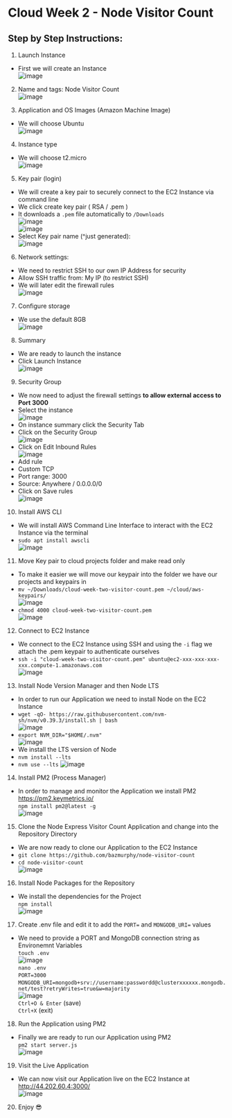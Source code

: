 # Cloud Week 2 - Node Visitor Count
## Step by Step Instructions:

1. Launch Instance
- First we will create an Instance  
![image](https://user-images.githubusercontent.com/61154071/232098516-4e808ad8-96bb-44c1-85a5-70386d31bbde.png)  

2. Name and tags: Node Visitor Count  
![image](https://user-images.githubusercontent.com/61154071/232098945-4826bfc3-7be2-4aa7-8b12-758946689e12.png)  

3. Application and OS Images (Amazon Machine Image)  
- We will choose Ubuntu  
![image](https://user-images.githubusercontent.com/61154071/232126950-a47f9e19-2f53-4394-87fb-150386351e96.png)

4. Instance type  
- We will choose t2.micro  
![image](https://user-images.githubusercontent.com/61154071/232099142-c35784c9-fb43-49fe-8362-7c2cf44173dc.png)  

5. Key pair (login)  
- We will create a key pair to securely connect to the EC2 Instance via command line
- We click create key pair ( RSA / .pem )  
- It downloads a `.pem` file automatically to `/Downloads`  
![image](https://user-images.githubusercontent.com/61154071/232099272-202c2467-67c4-4948-98c7-49cf0358be91.png)  
![image](https://user-images.githubusercontent.com/61154071/232105223-923a465c-b62e-446b-b2bb-fb264b278863.png)  
- Select Key pair name (^just generated):  
![image](https://user-images.githubusercontent.com/61154071/232100433-c27ad11c-be6c-4591-95cf-14dfbb47f5cf.png)  

6. Network settings:  
- We need to restrict SSH to our own IP Address for security
- Allow SSH traffic from: My IP (to restrict SSH)  
- We will later edit the firewall rules  
![image](https://user-images.githubusercontent.com/61154071/232101435-0b49042b-a503-4fbb-8197-e1b3f089a745.png)  

7. Configure storage  
- We use the default 8GB  
![image](https://user-images.githubusercontent.com/61154071/232101613-74b794f9-0c9f-40ed-9211-20f3d565d35f.png)  

8. Summary
- We are ready to launch the instance  
- Click Launch Instance  
![image](https://user-images.githubusercontent.com/61154071/232101814-82c4aa12-46af-411f-a5db-7260e8c7d110.png)  

9. Security Group 
- We now need to adjust the firewall settings **to allow external access to Port 3000**  
- Select the instance  
![image](https://user-images.githubusercontent.com/61154071/232105951-d43b56b2-5582-4e41-91d3-a5b7bfbedaf0.png)
- On instance summary click the Security Tab  
- Click on the Security Group  
![image](https://user-images.githubusercontent.com/61154071/232106806-dd508f42-ae58-4550-ab0e-062398f0b048.png)  
- Click on Edit Inbound Rules  
![image](https://user-images.githubusercontent.com/61154071/232107891-80db16b6-8dc0-4128-8c7a-189310cedd0c.png)
- Add rule
- Custom TCP  
- Port range: 3000  
- Source: Anywhere / 0.0.0.0/0  
- Click on Save rules  
![image](https://user-images.githubusercontent.com/61154071/232108562-532a618e-3e3f-4716-9b75-382ddf51a732.png)

10. Install AWS CLI  
- We will install AWS Command Line Interface to interact with the EC2 Instance via the terminal  
- `sudo apt install awscli`  
![image](https://user-images.githubusercontent.com/61154071/232109377-e0afd923-c2c8-4107-81fc-244cb9648b57.png)  

11. Move Key pair to cloud projects folder and make read only  
- To make it easier we will move our keypair into the folder we have our projects and keypairs in  
- ``mv ~/Downloads/cloud-week-two-visitor-count.pem ~/cloud/aws-keypairs/``  
![image](https://user-images.githubusercontent.com/61154071/232109921-14d04559-ee95-4bfe-bafc-a9332e224d6f.png)  
- `chmod 4000 cloud-week-two-visitor-count.pem`  
![image](https://user-images.githubusercontent.com/61154071/232110266-240ac501-68b4-4a16-9628-96b979de015a.png)  

12. Connect to EC2 Instance  
- We connect to the EC2 Instance using SSH and using the `-i` flag we attach the .pem keypair to authenticate ourselves  
- `ssh -i "cloud-week-two-visitor-count.pem" ubuntu@ec2-xxx-xxx-xxx-xxx.compute-1.amazonaws.com`  
![image](https://user-images.githubusercontent.com/61154071/232110776-6b885dea-7b78-4570-86fb-7dd0b9136edd.png)  

13. Install Node Version Manager and then Node LTS
- In order to run our Application we need to install Node on the EC2 Instance  
- `wget -qO- https://raw.githubusercontent.com/nvm-sh/nvm/v0.39.3/install.sh | bash`  
![image](https://user-images.githubusercontent.com/61154071/232112449-0f5f4594-4a15-44aa-bcbd-6aecdfe5634a.png)  
- `export NVM_DIR="$HOME/.nvm"`  
![image](https://user-images.githubusercontent.com/61154071/232113243-bdb924a8-89d8-40fe-b6ff-dd795b14832d.png)
- We install the LTS version of Node  
- `nvm install --lts`
- `nvm use --lts`
![image](https://user-images.githubusercontent.com/61154071/232113498-e48a13d1-ac6a-4fed-b517-2c24e1baf95c.png)

14. Install PM2 (Process Manager)  
- In order to manage and monitor the Application we install PM2 https://pm2.keymetrics.io/  
`npm install pm2@latest -g`  
![image](https://user-images.githubusercontent.com/61154071/232114819-21fc4c29-cb39-4593-8f85-68125f6b02c9.png)  

15. Clone the Node Express Visitor Count Application and change into the Repository Directory
- We are now ready to clone our Application to the EC2 Instance  
- `git clone https://github.com/bazmurphy/node-visitor-count`  
- `cd node-visitor-count`  
![image](https://user-images.githubusercontent.com/61154071/232115400-26fa4d9f-23b8-4a33-b1c9-46c9232bee54.png)  

16. Install Node Packages for the Repository  
- We install the dependencies for the Project  
`npm install`  
![image](https://user-images.githubusercontent.com/61154071/232116039-59442683-61b4-4907-87b2-0c2be29b2bd6.png)  

17. Create .env file and edit it to add the `PORT=` and `MONGODB_URI=` values  
- We need to provide a PORT and MongoDB connection string as Environemnt Variables  
`touch .env`  
![image](https://user-images.githubusercontent.com/61154071/232117566-697c42f3-2ec8-45ec-aacd-72c00a6150e2.png)  
`nano .env`  
`PORT=3000`  
`MONGODB_URI=mongodb+srv://username:passwordd@clusterxxxxxx.mongodb.net/test?retryWrites=true&w=majority`  
![image](https://user-images.githubusercontent.com/61154071/232117767-2c957f12-aacd-4785-94a1-e3bf35b42e26.png)  
`Ctrl+O & Enter` (save)  
`Ctrl+X` (exit)  

18. Run the Application using PM2  
- Finally we are ready to run our Application using PM2  
`pm2 start server.js`  
![image](https://user-images.githubusercontent.com/61154071/232119602-6aeaf16e-9c23-40ad-8acb-cbb3567dffa1.png)  

19. Visit the Live Application  
- We can now visit our Application live on the EC2 Instance at http://44.202.60.4:3000/  
![image](https://user-images.githubusercontent.com/61154071/232120700-236bb65a-2bee-4a3b-b5c2-e22b822db0ae.png)  

20. Enjoy 😎
